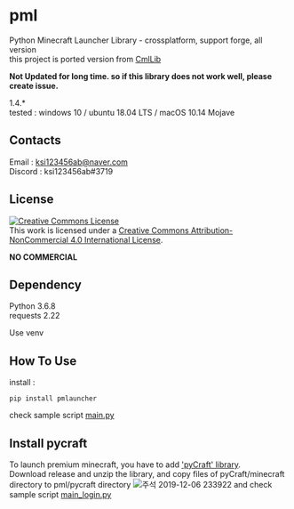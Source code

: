 # pml
Python Minecraft Launcher Library - crossplatform, support forge, all version  
this project is ported version from [CmlLib](https://github.com/AlphaBs/MinecraftLauncherLibrary)

**Not Updated for long time. so if this library does not work well, please create issue.**

1.4.*  
tested : windows 10 / ubuntu 18.04 LTS / macOS 10.14 Mojave

Contacts
-------------

Email : ksi123456ab@naver.com  
Discord : ksi123456ab#3719  

License
--------------

<a rel="license" href="http://creativecommons.org/licenses/by-nc/4.0/"><img alt="Creative Commons License" style="border-width:0" src="https://i.creativecommons.org/l/by-nc/4.0/88x31.png" /></a><br />This work is licensed under a <a rel="license" href="http://creativecommons.org/licenses/by-nc/4.0/">Creative Commons Attribution-NonCommercial 4.0 International License</a>.

****NO COMMERCIAL****

Dependency
-------------
Python 3.6.8  
requests 2.22  

Use venv

How To Use
-------------
install :  

    pip install pmlauncher

check sample script
[main.py](https://github.com/AlphaBs/pml/blob/master/main.py)


Install pycraft
-------------
To launch premium minecraft, you have to add ['pyCraft' library](https://github.com/ammaraskar/pyCraft).  
Download release and unzip the library, and copy files of pyCraft/minecraft directory to pml/pycraft directory
![주석 2019-12-06 233922](https://user-images.githubusercontent.com/17783561/70331127-2c85c200-1882-11ea-8fc8-8ba221e0b75c.png)
and check sample script
[main_login.py](https://github.com/AlphaBs/pml/blob/master/main_login.py)
